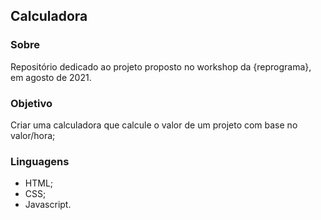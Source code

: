 ## Calculadora

### Sobre

Repositório dedicado ao projeto proposto no workshop da {reprograma}, em agosto de 2021.

### Objetivo

Criar uma calculadora que calcule o valor de um projeto com base no valor/hora;

### Linguagens

- HTML;
- CSS;
- Javascript.
